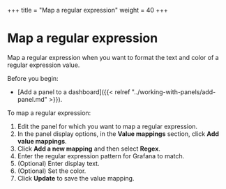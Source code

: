 +++
title = "Map a regular expression"
weight = 40
+++

# Map a regular expression

Map a regular expression when you want to format the text and color of a regular expression value.

Before you begin:

- [Add a panel to a dashboard]({{< relref "../working-with-panels/add-panel.md" >}}).

To map a regular expression:

1. Edit the panel for which you want to map a regular expression.
1. In the panel display options, in the **Value mappings** section, click **Add value mappings**.
1. Click **Add a new mapping** and then select **Regex**.
1. Enter the regular expression pattern for Grafana to match.
1. (Optional) Enter display text.
1. (Optional) Set the color.
1. Click **Update** to save the value mapping.
